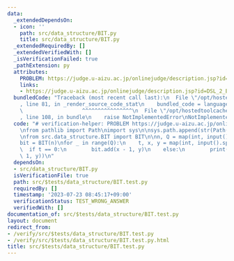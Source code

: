 ```yaml
---
data:
  _extendedDependsOn:
  - icon: ''
    path: src/data_structure/BIT.py
    title: src/data_structure/BIT.py
  _extendedRequiredBy: []
  _extendedVerifiedWith: []
  _isVerificationFailed: true
  _pathExtension: py
  attributes:
    PROBLEM: https://judge.u-aizu.ac.jp/onlinejudge/description.jsp?id=DSL_2_B&lang=ja
    links:
    - https://judge.u-aizu.ac.jp/onlinejudge/description.jsp?id=DSL_2_B&lang=ja
  bundledCode: "Traceback (most recent call last):\n  File \"/opt/hostedtoolcache/Python/3.11.4/x64/lib/python3.11/site-packages/onlinejudge_verify/documentation/build.py\"\
    , line 81, in _render_source_code_stat\n    bundled_code = language.bundle(\n\
    \                   ^^^^^^^^^^^^^^^^\n  File \"/opt/hostedtoolcache/Python/3.11.4/x64/lib/python3.11/site-packages/onlinejudge_verify/languages/python.py\"\
    , line 108, in bundle\n    raise NotImplementedError\nNotImplementedError\n"
  code: "# verification-helper: PROBLEM https://judge.u-aizu.ac.jp/onlinejudge/description.jsp?id=DSL_2_B&lang=ja\n\
    \nfrom pathlib import Path\nimport sys\n\nsys.path.append(str(Path(__file__).resolve().parent.parent.parent.parent))\n\
    \nfrom src.data_structure.BIT import BIT\n\nn, Q = map(int, input().split())\n\
    bit = BIT(n)\nfor _ in range(Q):\n    t, x, y = map(int, input().split())\n  \
    \  if t == 0:\n        bit.add(x - 1, y)\n    else:\n        print(bit.sum(x -\
    \ 1, y))\n"
  dependsOn:
  - src/data_structure/BIT.py
  isVerificationFile: true
  path: src/$tests/data_structure/BIT.test.py
  requiredBy: []
  timestamp: '2023-07-23 08:45:17+09:00'
  verificationStatus: TEST_WRONG_ANSWER
  verifiedWith: []
documentation_of: src/$tests/data_structure/BIT.test.py
layout: document
redirect_from:
- /verify/src/$tests/data_structure/BIT.test.py
- /verify/src/$tests/data_structure/BIT.test.py.html
title: src/$tests/data_structure/BIT.test.py
---
```

